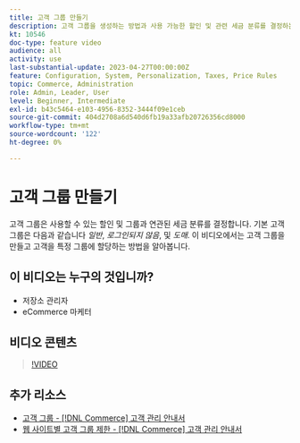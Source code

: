 ```yaml
---
title: 고객 그룹 만들기
description: 고객 그룹을 생성하는 방법과 사용 가능한 할인 및 관련 세금 분류를 결정하는 특정 그룹에 고객을 할당하는 방법을 알아봅니다.
kt: 10546
doc-type: feature video
audience: all
activity: use
last-substantial-update: 2023-04-27T00:00:00Z
feature: Configuration, System, Personalization, Taxes, Price Rules
topic: Commerce, Administration
role: Admin, Leader, User
level: Beginner, Intermediate
exl-id: b43c5464-e103-4956-8352-3444f09e1ceb
source-git-commit: 404d2708a6d540d6fb19a33afb20726356cd8000
workflow-type: tm+mt
source-wordcount: '122'
ht-degree: 0%

---
```


# 고객 그룹 만들기

고객 그룹은 사용할 수 있는 할인 및 그룹과 연관된 세금 분류를 결정합니다. 기본 고객 그룹은 다음과 같습니다 _일반_, _로그인되지 않음_, 및 _도매_. 이 비디오에서는 고객 그룹을 만들고 고객을 특정 그룹에 할당하는 방법을 알아봅니다.

## 이 비디오는 누구의 것입니까?

- 저장소 관리자
- eCommerce 마케터

## 비디오 콘텐츠

>[!VIDEO](https://video.tv.adobe.com/v/343660?quality=12&learn=on)

## 추가 리소스

- [고객 그룹 - [!DNL Commerce] 고객 관리 안내서](https://experienceleague.adobe.com/docs/commerce-admin/customers/customers-menu/customer-groups.html)
- [웹 사이트별 고객 그룹 제한 - [!DNL Commerce] 고객 관리 안내서](https://developer.adobe.com/commerce/php/development/components/indexing/optimization/#customer-group-limitations-by-websites)
